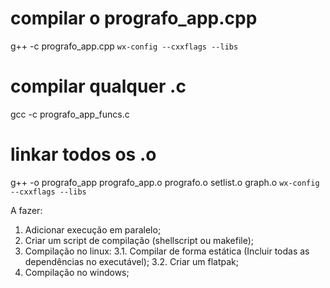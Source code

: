 # compilar o prografo_app.cpp
g++ -c prografo_app.cpp `wx-config --cxxflags --libs`

# compilar qualquer .c
gcc -c prografo_app_funcs.c

# linkar todos os .o
g++ -o prografo_app prografo_app.o prografo.o setlist.o graph.o `wx-config --cxxflags --libs`


A fazer:
1. Adicionar execução em paralelo;
2. Criar um script de compilação (shellscript ou makefile);
3. Compilação no linux:
  3.1. Compilar de forma estática (Incluir todas as dependências no executável);
  3.2. Criar um flatpak;
4. Compilação no windows;

